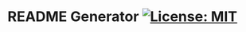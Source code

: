 # README Generator [![License: MIT](https://img.shields.io/badge/License-MIT-yellow.svg)](https://opensource.org/licenses/MIT)